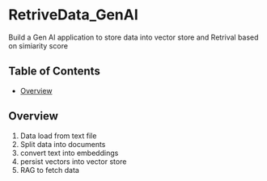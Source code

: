 # RetriveData_GenAI
Build a Gen AI application to store data into vector store and Retrival based on simiarity score

## Table of Contents
- [Overview](#overview)

 ## Overview
 1. Data load from text file
 2. Split data into documents
 3. convert text into embeddings
 4. persist vectors into  vector store
 5. RAG to fetch data
